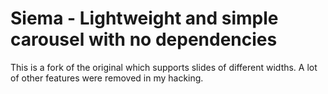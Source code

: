 # Siema - Lightweight and simple carousel with no dependencies

This is a fork of the original which supports slides of different widths.
A lot of other features were removed in my hacking.
